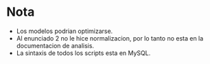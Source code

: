 # Nota

- Los modelos podrian optimizarse.
- Al enunciado 2 no le hice normalizacion, por lo tanto no esta en la documentacion de analisis.
- La sintaxis de todos los scripts esta en MySQL.